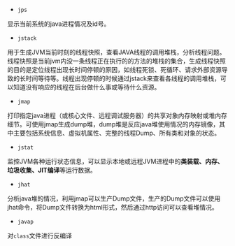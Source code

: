 - `jps`

显示当前系统的java进程情况及id号。

- `jstack`

用于生成JVM当前时刻的线程快照，查看JAVA线程的调用堆栈，分析线程问题。线程快照是当前jvm内没一条线程正在执行的的方法的堆栈的集合，生成线程快照的目的是定位线程出现长时间停顿的原因，如线程死锁、死循环、请求外部资源导致的长时间等待等。线程出现停顿的时候通过jstack来查看各线程的调用堆栈，可以知道没有响应的线程在后台做什么事或等待什么资源。

- `jmap`

打印指定java进程（或核心文件、远程调试服务器）的共享对象内存映射或堆内存细节。可使用jmap生成dump堆，dump堆是反应java堆使用情况的内存镜像，其中主要包括系统信息、虚拟机属性、完整的线程Dump、所有类和对象的状态。

- `jstat`

监控JVM各种运行状态信息，可以显示本地或远程JVM进程中的**类装载、内存、垃圾收集、JIT编译**等运行数据。

- `jhat`

分析java堆的情况，利用jmap可以生产Dump文件，生产的Dump文件可以使用jhat命令，将Dump文件转换为html形式，然后通过http访问可以查看堆情况。

- `javap`

对`class`文件进行反编译